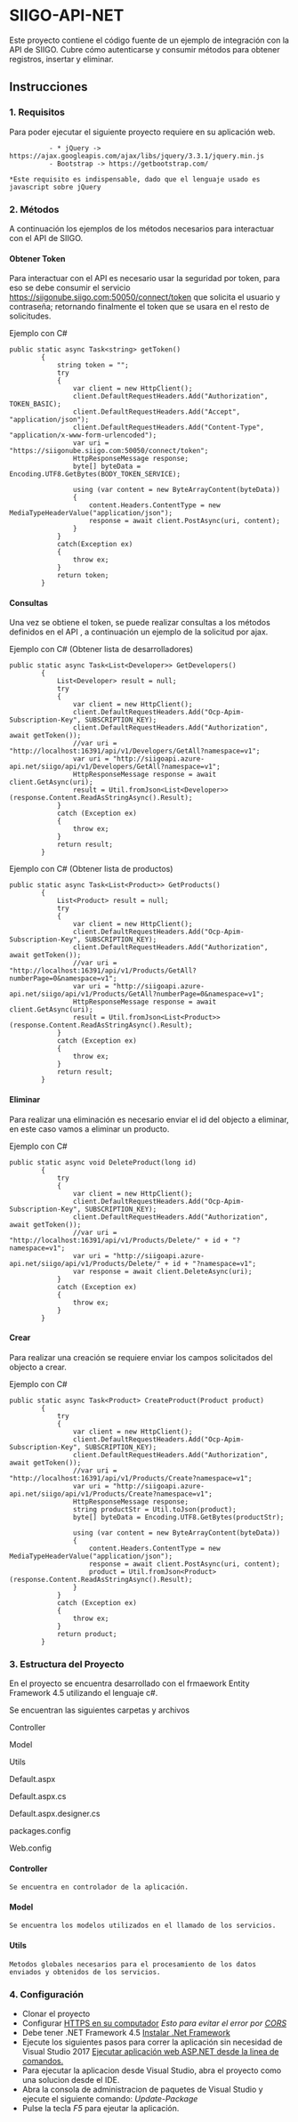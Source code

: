 # SIIGO-API-NET
Este proyecto contiene el código fuente de un ejemplo de integración con la API de SIIGO. Cubre cómo autenticarse y consumir métodos para obtener registros, insertar y eliminar.

## Instrucciones

### 1. Requisitos
Para poder ejecutar el siguiente proyecto requiere en su aplicación web.

```
          - * jQuery -> https://ajax.googleapis.com/ajax/libs/jquery/3.3.1/jquery.min.js
          - Bootstrap -> https://getbootstrap.com/

*Este requisito es indispensable, dado que el lenguaje usado es javascript sobre jQuery
```

### 2. Métodos
A continuación los ejemplos de los métodos necesarios para interactuar con el API de SIIGO.

#### Obtener Token
Para interactuar con el API es necesario usar la seguridad por token, para eso se debe consumir el servicio https://siigonube.siigo.com:50050/connect/token que solicita el usuario y contraseña; retornando finalmente el token que se usara en el resto de solicitudes.

Ejemplo con C#
```
public static async Task<string> getToken()
        {
            string token = "";
            try
            {
                var client = new HttpClient();
                client.DefaultRequestHeaders.Add("Authorization", TOKEN_BASIC);
                client.DefaultRequestHeaders.Add("Accept", "application/json");
                client.DefaultRequestHeaders.Add("Content-Type", "application/x-www-form-urlencoded");
                var uri = "https://siigonube.siigo.com:50050/connect/token";
                HttpResponseMessage response;
                byte[] byteData = Encoding.UTF8.GetBytes(BODY_TOKEN_SERVICE);

                using (var content = new ByteArrayContent(byteData))
                {
                    content.Headers.ContentType = new MediaTypeHeaderValue("application/json");
                    response = await client.PostAsync(uri, content);
                }
            }
            catch(Exception ex)
            {
                throw ex;
            }
            return token;
        }
```
#### Consultas
Una vez se obtiene el token, se puede realizar consultas a los métodos definidos en el API <URL>, a continuación un ejemplo de la solicitud por ajax.

Ejemplo con C# (Obtener lista de desarrolladores)
```
public static async Task<List<Developer>> GetDevelopers()
        {
            List<Developer> result = null;
            try
            {
                var client = new HttpClient();
                client.DefaultRequestHeaders.Add("Ocp-Apim-Subscription-Key", SUBSCRIPTION_KEY);
                client.DefaultRequestHeaders.Add("Authorization", await getToken());
                //var uri = "http://localhost:16391/api/v1/Developers/GetAll?namespace=v1";
                var uri = "http://siigoapi.azure-api.net/siigo/api/v1/Developers/GetAll?namespace=v1";
                HttpResponseMessage response = await client.GetAsync(uri);
                result = Util.fromJson<List<Developer>>(response.Content.ReadAsStringAsync().Result);
            }
            catch (Exception ex)
            {
                throw ex;
            }
            return result;
        }
```

Ejemplo con C# (Obtener lista de productos)
```
public static async Task<List<Product>> GetProducts()
        {
            List<Product> result = null;
            try
            {
                var client = new HttpClient();
                client.DefaultRequestHeaders.Add("Ocp-Apim-Subscription-Key", SUBSCRIPTION_KEY);
                client.DefaultRequestHeaders.Add("Authorization", await getToken());
                //var uri = "http://localhost:16391/api/v1/Products/GetAll?numberPage=0&namespace=v1";
                var uri = "http://siigoapi.azure-api.net/siigo/api/v1/Products/GetAll?numberPage=0&namespace=v1";
                HttpResponseMessage response = await client.GetAsync(uri);
                result = Util.fromJson<List<Product>>(response.Content.ReadAsStringAsync().Result);
            }
            catch (Exception ex)
            {
                throw ex;
            }
            return result;
        }
```

#### Eliminar
Para realizar una eliminación es necesario enviar el id del objecto a eliminar, en este caso vamos a eliminar un producto.

Ejemplo con C#
```
public static async void DeleteProduct(long id)
        {
            try
            {
                var client = new HttpClient();
                client.DefaultRequestHeaders.Add("Ocp-Apim-Subscription-Key", SUBSCRIPTION_KEY);
                client.DefaultRequestHeaders.Add("Authorization", await getToken());
                //var uri = "http://localhost:16391/api/v1/Products/Delete/" + id + "?namespace=v1";
                var uri = "http://siigoapi.azure-api.net/siigo/api/v1/Products/Delete/" + id + "?namespace=v1";
                var response = await client.DeleteAsync(uri);
            }
            catch (Exception ex)
            {
                throw ex;
            }
        }
```

#### Crear
Para realizar una creación se requiere enviar los campos solicitados del objecto a crear.

Ejemplo con C#
```
public static async Task<Product> CreateProduct(Product product)
        {
            try
            {
                var client = new HttpClient();
                client.DefaultRequestHeaders.Add("Ocp-Apim-Subscription-Key", SUBSCRIPTION_KEY);
                client.DefaultRequestHeaders.Add("Authorization", await getToken());
                //var uri = "http://localhost:16391/api/v1/Products/Create?namespace=v1";
                var uri = "http://siigoapi.azure-api.net/siigo/api/v1/Products/Create?namespace=v1";
                HttpResponseMessage response;
                string productStr = Util.toJson(product);
                byte[] byteData = Encoding.UTF8.GetBytes(productStr);

                using (var content = new ByteArrayContent(byteData))
                {
                    content.Headers.ContentType = new MediaTypeHeaderValue("application/json");
                    response = await client.PostAsync(uri, content);
                    product = Util.fromJson<Product>(response.Content.ReadAsStringAsync().Result);
                }
            }
            catch (Exception ex)
            {
                throw ex;
            }
            return product;
        }
```
### 3. Estructura del Proyecto
En el proyecto se encuentra desarrollado con el  frmaework Entity Framework 4.5 utilizando el lenguaje c#.

Se encuentran las siguientes carpetas y archivos
          <p>Controller</p>
          <p>Model</p>
          <p>Utils</p>
          <p>Default.aspx</p>
          <p>Default.aspx.cs</p>
          <p>Default.aspx.designer.cs</p>
          <p>packages.config</p>
          <p>Web.config</p>
#### Controller
```
Se encuentra en controlador de la aplicación.
```
    
#### Model
```
Se encuentra los modelos utilizados en el llamado de los servicios.
```

#### Utils
```
Metodos globales necesarios para el procesamiento de los datos enviados y obtenidos de los servicios.
```

### 4. Configuración

- Clonar el proyecto
- Configurar <a href="https://medium.freecodecamp.org/how-to-get-https-working-on-your-local-development-environment-in-5-minutes-7af615770eec">HTTPS en su computador</a> *Esto para evitar el error por <a href="https://developer.mozilla.org/es/docs/Web/HTTP/Access_control_CORS">CORS</a>*
- Debe tener .NET Framework 4.5 <a href="https://www.microsoft.com/es-co/download/details.aspx?id=30">Instalar .Net Framework</a>
- Ejecute los siguientes pasos para correr la aplicación sin necesidad de Visual Studio 2017 <a href="https://dailydotnettips.com/run-asp-net-web-application-from-command-prompt/">Ejecutar aplicación web ASP.NET desde la linea de comandos.</a>
- Para ejecutar la aplicacion desde Visual Studio, abra el proyecto como una solucion desde el IDE.
- Abra la consola de administracion de paquetes de Visual Studio y ejecute el siguiente comando: *Update-Package*
- Pulse la tecla *F5* para ejeutar la aplicación.
